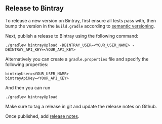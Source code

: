 ## Release to Bintray

To release a new version on Bintray, first ensure all tests pass with,
then bump the version in the `build.gradle` according to [semantic versioning](https://semver.org/_).

Next, publish a release to Bintray using the following command:

```
./gradlew bintrayUpload -DBINTRAY_USER=<YOUR_USER_NAME> -DBINTRAY_API_KEY=<YOUR_API_KEY>
```

Alternatively you can create a `gradle.properties` file and specify the following properties: 

```
bintrayUser=<YOUR_USER_NAME>
bintrayApiKey=<YOUR_API_KEY>
```

And then you can run

```
./gradlew bintrayUpload
```

Make sure to tag a release in git and update the release notes on Github.

Once published, add [release notes](https://github.com/excitement-engineer/ktor-graphql/tags).

